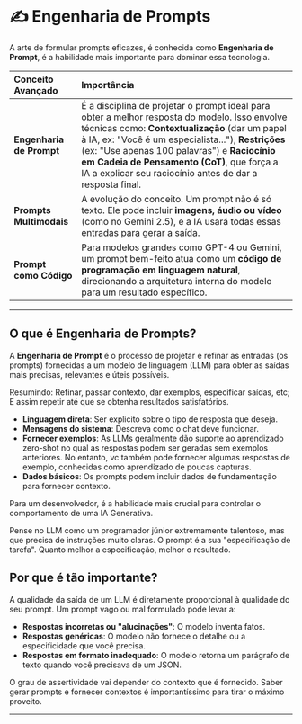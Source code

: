 # ✍️ Engenharia de Prompts

A arte de formular prompts eficazes, é conhecida como **Engenharia de Prompt**, é a habilidade mais importante para dominar essa tecnologia.

| Conceito Avançado | Importância |
| :--- | :--- |
| **Engenharia de Prompt** | É a disciplina de projetar o prompt ideal para obter a melhor resposta do modelo. Isso envolve técnicas como: **Contextualização** (dar um papel à IA, ex: "Você é um especialista..."), **Restrições** (ex: "Use apenas 100 palavras") e **Raciocínio em Cadeia de Pensamento (CoT)**, que força a IA a explicar seu raciocínio antes de dar a resposta final. |
| **Prompts Multimodais** | A evolução do conceito. Um prompt não é só texto. Ele pode incluir **imagens, áudio ou vídeo** (como no Gemini 2.5), e a IA usará todas essas entradas para gerar a saída. |
| **Prompt como Código** | Para modelos grandes como GPT-4 ou Gemini, um prompt bem-feito atua como um **código de programação em linguagem natural**, direcionando a arquitetura interna do modelo para um resultado específico. |

---

## O que é Engenharia de Prompts?

A **Engenharia de Prompt** é o processo de projetar e refinar as entradas (os prompts) fornecidas a um modelo de linguagem (LLM) para obter as saídas mais precisas, relevantes e úteis possíveis.

Resumindo: Refinar, passar contexto, dar exemplos, especificar saídas, etc; E assim repetir até que se obtenha resultados satisfatórios.

- **Linguagem direta**: Ser explicito sobre o tipo de resposta que deseja.
- **Mensagens do sistema**: Descreva como o chat deve funcionar.
- **Fornecer exemplos**: As LLMs geralmente dão suporte ao aprendizado zero-shot no qual as respostas podem ser geradas sem exemplos anteriores. No entanto, vc também pode fornecer algumas respostas de exemplo, conhecidas como aprendizado de poucas capturas.
- **Dados básicos**: Os prompts podem incluir dados de fundamentação para fornecer contexto.

Para um desenvolvedor, é a habilidade mais crucial para controlar o comportamento de uma IA Generativa.

Pense no LLM como um programador júnior extremamente talentoso, mas que precisa de instruções muito claras. O prompt é a sua "especificação de tarefa". Quanto melhor a especificação, melhor o resultado.

## Por que é tão importante?

A qualidade da saída de um LLM é diretamente proporcional à qualidade do seu prompt. Um prompt vago ou mal formulado pode levar a:

- **Respostas incorretas ou "alucinações"**: O modelo inventa fatos.
- **Respostas genéricas**: O modelo não fornece o detalhe ou a especificidade que você precisa.
- **Respostas em formato inadequado**: O modelo retorna um parágrafo de texto quando você precisava de um JSON.

O grau de assertividade vai depender do contexto que é fornecido.
Saber gerar prompts e fornecer contextos é importantíssimo para tirar o máximo proveito.

---
